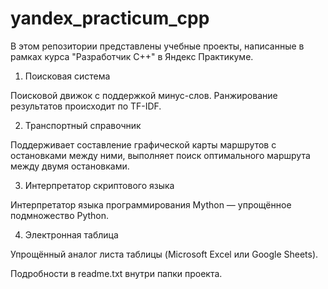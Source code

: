 # yandex_practicum_cpp
В этом репозитории представлены учебные проекты, написанные в рамках курса "Разработчик C++" в Яндекс Практикуме. 

1. Поисковая система

Поисковой движок с поддержкой минус-слов. Ранжирование результатов происходит по TF-IDF.

2. Транспортный справочник

Поддерживает составление графической карты маршрутов с остановками между ними, выполняет поиск оптимального маршрута между двумя остановками.

3. Интерпретатор скриптового языка

Интерпретатор языка программирования Mython — упрощённое подмножество Python.

4. Электронная таблица

Упрощённый аналог листа таблицы (Microsoft Excel или Google Sheets).

Подробности в readme.txt внутри папки проекта.
